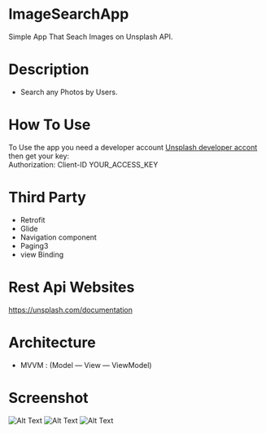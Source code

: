 # ImageSearchApp
Simple App That Seach Images on Unsplash API.

# Description 
- Search any Photos by Users.

# How To Use
To Use the app you need a developer account [Unsplash developer accont](https://unsplash.com/documentation#creating-a-developer-account) then get your key:  
Authorization: Client-ID YOUR_ACCESS_KEY


# Third Party 
- Retrofit
- Glide
- Navigation component
- Paging3
- view Binding

# Rest Api Websites
https://unsplash.com/documentation

# Architecture
- MVVM : (Model — View — ViewModel)

# Screenshot 
![Alt Text]()
![Alt Text]()
![Alt Text]()

